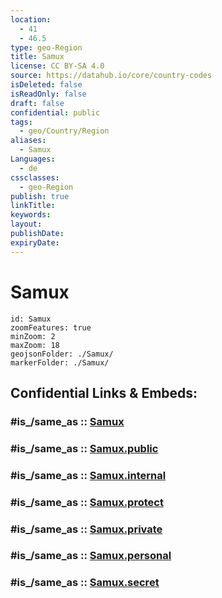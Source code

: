 ```yaml
---
location:
  - 41
  - 46.5
type: geo-Region
title: Samux
license: CC BY-SA 4.0
source: https://datahub.io/core/country-codes
isDeleted: false
isReadOnly: false
draft: false
confidential: public
tags:
  - geo/Country/Region
aliases:
  - Samux
Languages:
  - de
cssclasses:
  - geo-Region
publish: true
linkTitle:
keywords:
layout:
publishDate:
expiryDate:
---
```


# Samux

```leaflet
id: Samux
zoomFeatures: true 
minZoom: 2 
maxZoom: 18
geojsonFolder: ./Samux/
markerFolder: ./Samux/
```


## Confidential Links & Embeds: 

### #is_/same_as :: [Samux](/_Standards/Earth/Continent/Asia/Asia~North~West/Azerbaijan/Regions~Azerbaijan/Ganja-Qazakh/counties~Ganja-Qazakh/Samux.md) 

### #is_/same_as :: [Samux.public](/_public/Earth/Continent/Asia/Asia~North~West/Azerbaijan/Regions~Azerbaijan/Ganja-Qazakh/counties~Ganja-Qazakh/Samux.public.md) 

### #is_/same_as :: [Samux.internal](/_internal/Earth/Continent/Asia/Asia~North~West/Azerbaijan/Regions~Azerbaijan/Ganja-Qazakh/counties~Ganja-Qazakh/Samux.internal.md) 

### #is_/same_as :: [Samux.protect](/_protect/Earth/Continent/Asia/Asia~North~West/Azerbaijan/Regions~Azerbaijan/Ganja-Qazakh/counties~Ganja-Qazakh/Samux.protect.md) 

### #is_/same_as :: [Samux.private](/_private/Earth/Continent/Asia/Asia~North~West/Azerbaijan/Regions~Azerbaijan/Ganja-Qazakh/counties~Ganja-Qazakh/Samux.private.md) 

### #is_/same_as :: [Samux.personal](/_personal/Earth/Continent/Asia/Asia~North~West/Azerbaijan/Regions~Azerbaijan/Ganja-Qazakh/counties~Ganja-Qazakh/Samux.personal.md) 

### #is_/same_as :: [Samux.secret](/_secret/Earth/Continent/Asia/Asia~North~West/Azerbaijan/Regions~Azerbaijan/Ganja-Qazakh/counties~Ganja-Qazakh/Samux.secret.md)

